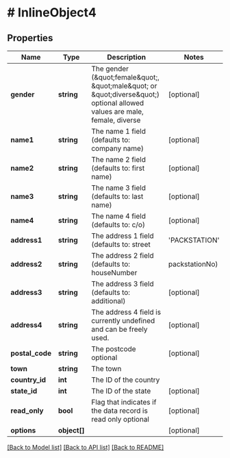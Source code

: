 # # InlineObject4

## Properties

Name | Type | Description | Notes
------------ | ------------- | ------------- | -------------
**gender** | **string** | The gender (\&quot;female\&quot;, \&quot;male\&quot; or \&quot;diverse\&quot;) optional allowed values are male, female, diverse | [optional] 
**name1** | **string** | The name 1 field (defaults to: company name) | [optional] 
**name2** | **string** | The name 2 field (defaults to: first name) | [optional] 
**name3** | **string** | The name 3 field (defaults to: last name) | [optional] 
**name4** | **string** | The name 4 field (defaults to: c/o) | [optional] 
**address1** | **string** | The address 1 field (defaults to: street|&#39;PACKSTATION&#39;|&#39;POSTFILIALE&#39;) | [optional] 
**address2** | **string** | The address 2 field (defaults to: houseNumber|packstationNo) | [optional] 
**address3** | **string** | The address 3 field (defaults to: additional) | [optional] 
**address4** | **string** | The address 4 field is currently undefined and can be freely used. | [optional] 
**postal_code** | **string** | The postcode optional | [optional] 
**town** | **string** | The town | 
**country_id** | **int** | The ID of the country | 
**state_id** | **int** | The ID of the state | [optional] 
**read_only** | **bool** | Flag that indicates if the data record is read only optional | [optional] 
**options** | **object[]** |  | [optional] 

[[Back to Model list]](../../README.md#documentation-for-models) [[Back to API list]](../../README.md#documentation-for-api-endpoints) [[Back to README]](../../README.md)


